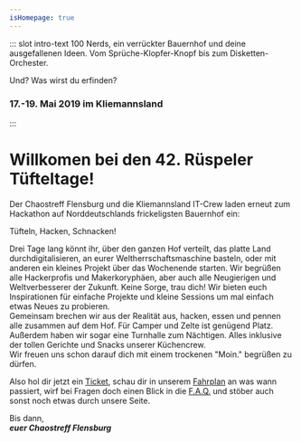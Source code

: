 ```yaml
---
isHomepage: true
---
```


::: slot intro-text
100 Nerds, ein verrückter Bauernhof und deine ausgefallenen Ideen. Vom Sprüche-Klopfer-Knopf bis zum Disketten-Orchester.   
   
Und? Was wirst du erfinden?
### 17.-19. Mai 2019 im Kliemannsland
:::


# Willkomen bei den 42. Rüspeler Tüfteltage!

Der Chaostreff Flensburg und die Kliemannsland IT-Crew laden erneut zum Hackathon auf Norddeutschlands frickeligsten Bauernhof ein:  
   
Tüfteln, Hacken, Schnacken!   
   
Drei Tage lang könnt ihr, über den ganzen Hof verteilt, das platte Land durchdigitalisieren, an eurer Weltherrschaftsmaschine basteln, oder mit anderen ein kleines Projekt über das Wochenende starten. Wir begrüßen alle Hackerprofis und Makerkoryphäen, aber auch alle Neugierigen und Weltverbesserer der Zukunft. Keine Sorge, trau dich! Wir bieten euch Inspirationen für einfache Projekte und kleine Sessions um mal einfach etwas Neues zu probieren.   
Gemeinsam brechen wir aus der Realität aus, hacken, essen und pennen alle zusammen auf dem Hof. Für Camper und Zelte ist genügend Platz. Außerdem haben wir sogar eine Turnhalle zum Nächtigen. Alles inklusive der tollen Gerichte und Snacks unserer Küchencrew.   
Wir freuen uns schon darauf dich mit einem trockenen "Moin." begrüßen zu dürfen.   
   
Also hol dir jetzt ein [Ticket](/tickets.html), schau dir in unserem [Fahrplan](/fahrplan.html) an was wann passiert, wirf bei Fragen doch einen Blick in die [F.A.Q.](/faq.html) und stöber auch sonst noch etwas durch unsere Seite.   
   
Bis dann,   
***euer Chaostreff Flensburg***
